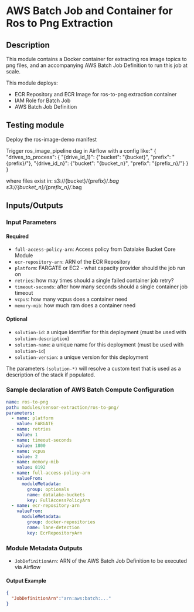 # AWS Batch Job and Container for Ros to Png Extraction 

## Description

This module contains a Docker container for extracting ros image topics to png files, and an accompanying
AWS Batch Job Definition to run this job at scale.

This module deploys:

- ECR Repository and ECR Image for ros-to-png extraction container
- IAM Role for Batch Job
- AWS Batch Job Definition

## Testing module

Deploy the ros-image-demo manifest
 
Trigger ros_image_pipeline dag in Airflow with a config like:"
{
    "drives_to_process": {
        "{drive_id_1}": {"bucket": "{bucket}", "prefix": "{prefix}/"},
        "{drive_id_n}": {"bucket": "{bucket_n}", "prefix": "{prefix_n}/"}
    }
}

where files exist in:
    s3://{bucket}/{prefix}/*.bag
    s3://{bucket_n}/{prefix_n}/*.bag
    
## Inputs/Outputs

### Input Parameters

#### Required

- `full-access-policy-arn`: Access policy from Datalake Bucket Core Module
- `ecr-repository-arn`: ARN of the ECR Repository
- `platform`: FARGATE or EC2 - what capacity provider should the job run on
- `retries`: how may times should a single failed container job retry?
- `timeout-seconds`: after how many seconds should a single container job timeout
- `vcpus`: how many vcpus does a container need
- `memory-mib`: how much ram does a container need

#### Optional
- `solution-id`: a unique identifier for this deployment (must be used with `solution-description`)
- `solution-name`: a unique name for this deployment (must be used with `solution-id`)
- `solution-version`: a unique version for this deployment

The parameters `(solution-*)` will resolve a custom text that is used as a description of the stack if populated.
### Sample declaration of AWS Batch Compute Configuration

```yaml
name: ros-to-png
path: modules/sensor-extraction/ros-to-png/
parameters:
  - name: platform
    value: FARGATE
  - name: retries
    value: 1
  - name: timeout-seconds
    value: 1800
  - name: vcpus
    value: 2
  - name: memory-mib
    value: 8192
  - name: full-access-policy-arn
    valueFrom:
      moduleMetadata:
        group: optionals
        name: datalake-buckets
        key: FullAccessPolicyArn
  - name: ecr-repository-arn
    valueFrom:
      moduleMetadata:
        group: docker-repositories
        name: lane-detection
        key: EcrRepositoryArn
```

### Module Metadata Outputs

- `JobDefinitionArn`: ARN of the AWS Batch Job Definition to be executed via Airflow

            
#### Output Example

```json
{
  "JobDefinitionArn":"arn:aws:batch:..."
}
```
